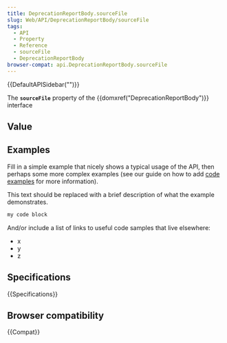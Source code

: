 ```yaml
---
title: DeprecationReportBody.sourceFile
slug: Web/API/DeprecationReportBody/sourceFile
tags:
  - API
  - Property
  - Reference
  - sourceFile
  - DeprecationReportBody
browser-compat: api.DeprecationReportBody.sourceFile
---
```

{{DefaultAPISidebar("")}}

The **`sourceFile`** property of the {{domxref("DeprecationReportBody")}} interface 

## Value



## Examples

Fill in a simple example that nicely shows a typical usage of the API, then perhaps some more complex examples (see our guide on how to add [code examples](/en-US/docs/MDN/Contribute/Structures/Code_examples) for more information).

This text should be replaced with a brief description of what the example demonstrates.

```js
my code block
```

And/or include a list of links to useful code samples that live elsewhere:

*   x
*   y
*   z

## Specifications

{{Specifications}}

## Browser compatibility

{{Compat}}



